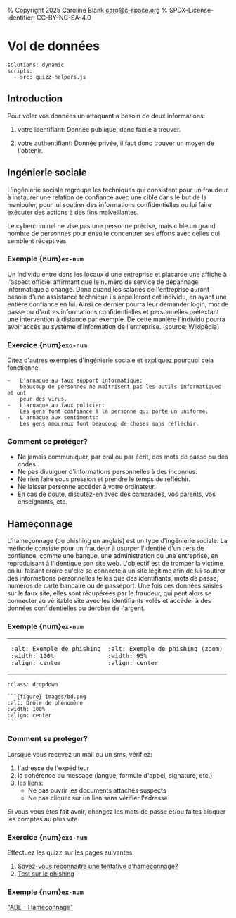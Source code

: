 % Copyright 2025 Caroline Blank <caro@c-space.org>
% SPDX-License-Identifier: CC-BY-NC-SA-4.0

# Vol de données
```{metadata}
solutions: dynamic
scripts:
  - src: quizz-helpers.js
```

## Introduction

Pour voler vos données un attaquant a besoin de deux informations:

1.  votre identifiant:
    Donnée publique, donc facile à trouver.

2.  votre authentifiant:
    Donnée privée, il faut donc trouver un moyen de l'obtenir.


## Ingénierie sociale

L'ingénierie sociale regroupe les techniques qui consistent pour un fraudeur à
instaurer une relation de confiance avec une cible dans le but de la manipuler,
pour lui soutirer des informations confidentielles ou lui faire exécuter des
actions à des fins malveillantes.

Le cybercriminel ne vise pas une personne précise, mais cible un grand nombre de
personnes pour ensuite concentrer ses efforts avec celles qui semblent
réceptives.


### Exemple {num}`ex-num`

Un individu entre dans les locaux d'une entreprise et placarde une affiche à
l'aspect officiel affirmant que le numéro de service de dépannage informatique a
changé. Donc quand les salariés de l'entreprise auront besoin d'une assistance
technique ils appelleront cet individu, en ayant une entière confiance en lui.
Ainsi ce dernier pourra leur demander login, mot de passe ou d'autres
informations confidentielles et personnelles prétextant une intervention à
distance par exemple. De cette manière l'individu pourra avoir accès au système
d'information de l'entreprise. (source: Wikipédia)

### Exercice {num}`exo-num`

Citez d'autres exemples d'ingénierie sociale et expliquez pourquoi cela
fonctionne.

```{solution}
-   L'arnaque au faux support informatique:
    beaucoup de personnes ne maîtrisent pas les outils informatiques et ont
    peur des virus.
-   L'arnaque au faux policier:
    Les gens font confiance à la personne qui porte un uniforme.
-   L'arnaque aux sentiments:
    Les gens amoureux font beaucoup de choses sans réfléchir.
```

### Comment se protéger?

-   Ne jamais communiquer, par oral ou par écrit, des mots de passe ou des codes.
-   Ne pas divulguer d'informations personnelles à des inconnus.
-   Ne rien faire sous pression et prendre le temps de réfléchir.
-   Ne laisser personne accéder à votre ordinateur.
-   En cas de doute, discutez-en avec des camarades, vos parents, vos
    enseignants, etc.


## Hameçonnage

L'hameçonnage (ou phishing en anglais) est un type d'ingénierie sociale. La
méthode consiste pour un fraudeur à usurper l'identité d'un tiers de confiance,
comme une banque, une administration ou une entreprise, en reproduisant à
l'identique son site web. L'objectif est de tromper la victime en lui faisant
croire qu'elle se connecte à un site légitime afin de lui soutirer des
informations personnelles telles que des identifiants, mots de passe, numéros de
carte bancaire ou de passeport. Une fois ces données saisies sur le faux site,
elles sont récupérées par le fraudeur, qui peut alors se connecter au véritable
site avec les identifiants volés et accéder à des données confidentielles ou
dérober de l'argent.

### Exemple {num}`ex-num`

<table><tr><td>

```{figure} images/phishing1.png
:alt: Exemple de phishing
:width: 100%
:align: center
```

</td><td>

```{figure} images/phishing2.png
:alt: Exemple de phishing (zoom)
:width: 95%
:align: center
```

</td></tr></table>

````{admonition} Drôle de phénomène
:class: dropdown

```{figure} images/bd.png
:alt: Drôle de phénomène
:width: 100%
:align: center
```

````

### Comment se protéger?

Lorsque vous recevez un mail ou un sms, vérifiez:
1.  l'adresse de l'expéditeur
2.  la cohérence du message (langue, formule d'appel, signature, etc.)
3.  les liens:
    -   Ne pas ouvrir les documents attachés suspects
    -   Ne pas cliquer sur un lien sans vérifier l'adresse

Si vous vous êtes fait avoir, changez les mots de passe et/ou faites bloquer les
comptes au plus vite.

### Exercice {num}`exo-num`

Effectuez les quizz sur les pages suivantes:

1.  [Savez-vous reconnaître une tentative d'hameçonnage?](https://phishingquiz.withgoogle.com/)
2.  [Test sur le phishing](https://www.ebas.ch/fr/test-sur-le-hameconnage/)

### Exemple {num}`ex-num`

["ABE - Hameçonnage"](https://www.nanoo.tv/link/v/LhTeiDga)
